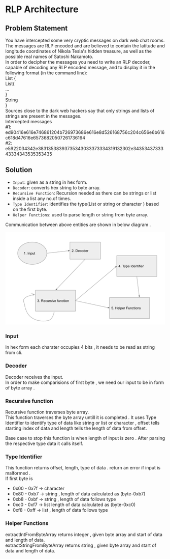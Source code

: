 # RLP Architecture

## Problem Statement

You have intercepted some very cryptic messages on dark web chat rooms. The
messages are RLP encoded and are believed to contain the latitude and longitude
coordinates of Nikola Tesla's hidden treasure, as well as the possible real names of
Satoshi Nakamoto.\
In order to decipher the messages you need to write an RLP decoder, capable of
decoding any RLP encoded message, and to display it in the following format (in the
command line):\
List {\
    List{\
        ...\
    }\
    String <value>\
}\
Sources close to the dark web hackers say that only strings and lists of strings are
present in the messages.\
Intercepted messages\
#1:
ed90416e616e746861204b726973686e616e8d526168756c204c656e6b616c618d47616e65736820507261736164\
#2:
e5922034342e38313538393735343033373334319132302e3435343733343334343535353435


## Solution

* `Input`: given as a string in hex form. 
* `Decoder`: converts hex string to byte array. 
* `Recursive Function`: Recursion needed as there can be strings or list inside a list any no.of times.
* `Type Identifier`: identifies the type(List or string or character ) based on the first byte.
* `Helper Functions`: used to parse length or string from byte array.

Communication between above entities are shown in below diagram .

![RLP Architecture Diagram](img/rlp.png)

### Input
In hex form each charater occupies 4 bits , it needs to be read as string from cli. 

### Decoder
Decoder receives the input.\
In order to make comparisions of first byte , we need our input to be in form of byte array . 

### Recursive function 
Recursive function traverses byte array.\
This function traverses the byte array untill it is completed . It uses Type Identifier to identify type of data like string or list or character , offset tells starting index of data and length tells the length of data from offset.

Base case to stop this function is when length of input is zero . After parsing the respective type data it calls itself. 

### Type Identifier
This function returns offset, length, type of data . return an error if input is malformed . \
If first byte is
* 0x00 - 0x7f -> character 
* 0x80 - 0xb7 -> string , length of data calculated as (byte-0xb7)
* 0xb8 - 0xbf -> string , length of data follows type
* 0xc0 - 0xf7 -> list length of data calculated as (byte-0xc0)
* 0xf8 - 0xff -> list , length of data follows type

### Helper Functions

extractIntFromByteArray returns integer , given byte array and start of data and length of data.\
extractStringFromByteArray returns string , given byte array and start of data and length of data.  